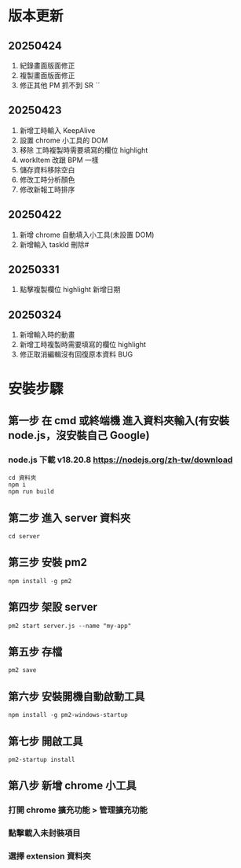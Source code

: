 # 版本更新

## 20250424

1. 紀錄畫面版面修正
2. 複製畫面版面修正
3. 修正其他 PM 抓不到 SR ˋˊ

## 20250423

1. 新增工時輸入 KeepAlive
2. 設置 chrome 小工具的 DOM
3. 移除 工時複製時需要填寫的欄位 highlight
4. workItem 改跟 BPM 一樣
5. 儲存資料移除空白
6. 修改工時分析顏色
7. 修改新報工時排序

## 20250422

1. 新增 chrome 自動填入小工具(未設置 DOM)
2. 新增輸入 taskId 刪除#

## 20250331

1. 點擊複製欄位 highlight 新增日期

## 20250324

1. 新增輸入時的動畫
2. 新增工時複製時需要填寫的欄位 highlight
3. 修正取消編輯沒有回復原本資料 BUG

# 安裝步驟

## 第一步 在 cmd 或終端機 進入資料夾輸入(有安裝 node.js，沒安裝自己 Google)

### node.js 下載 v18.20.8 https://nodejs.org/zh-tw/download

`cd 資料夾`<br>
`npm i`<br>
`npm run build`<br>

## 第二步 進入 server 資料夾

`cd server`

## 第三步 安裝 pm2

`npm install -g pm2`

## 第四步 架設 server

`pm2 start server.js --name "my-app"`

## 第五步 存檔

`pm2 save`

## 第六步 安裝開機自動啟動工具

`npm install -g pm2-windows-startup`

## 第七步 開啟工具

`pm2-startup install`

## 第八步 新增 chrome 小工具

### 打開 chrome 擴充功能 > 管理擴充功能

### 點擊載入未封裝項目

### 選擇 extension 資料夾
